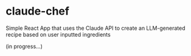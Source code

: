 # claude-chef
Simple React App that uses the Claude API to create an LLM-generated recipe based on user inputted ingredients

(in progress...)
